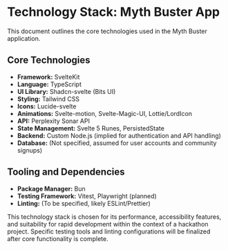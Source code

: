 # Technology Stack: Myth Buster App

This document outlines the core technologies used in the Myth Buster application.

## Core Technologies

*   **Framework:** SvelteKit
*   **Language:** TypeScript
*   **UI Library:** Shadcn-svelte (Bits UI)
*   **Styling:** Tailwind CSS
*   **Icons:** Lucide-svelte
*   **Animations:** Svelte-motion, Svelte-Magic-UI, Lottie/LordIcon
*   **API:** Perplexity Sonar API
*   **State Management:** Svelte 5 Runes, PersistedState
*   **Backend:** Custom Node.js (implied for authentication and API handling)
*   **Database:** (Not specified, assumed for user accounts and community signups)

## Tooling and Dependencies

*   **Package Manager:** Bun
*   **Testing Framework:** Vitest, Playwright (planned)
*   **Linting:** (To be specified, likely ESLint/Prettier)

This technology stack is chosen for its performance, accessibility features, and suitability for rapid development within the context of a hackathon project.  Specific testing tools and linting configurations will be finalized after core functionality is complete.
